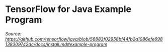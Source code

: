 # TensorFlow for Java Example Program

*Source: https://github.com/tensorflow/java/blob/56883f02958bf44fb2a1086efe698138309742dc/docs/install.md#example-program*

